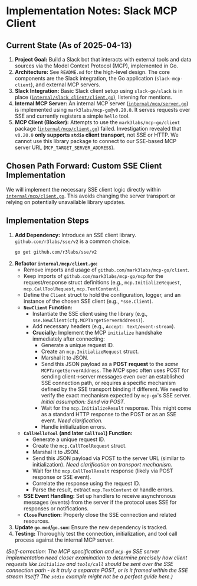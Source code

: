 # Implementation Notes: Slack MCP Client

## Current State (As of 2025-04-13)

1.  **Project Goal:** Build a Slack bot that interacts with external tools and data sources via the Model Context Protocol (MCP), implemented in Go.
2.  **Architecture:** See `README.md` for the high-level design. The core components are the Slack integration, the Go application (`slack-mcp-client`), and external MCP servers.
3.  **Slack Integration:** Basic Slack client setup using `slack-go/slack` is in place ([`internal/slack_client/client.go`](cci:7://file:///Users/tuannvm/Projects/cli/slack-mcp-client/internal/slack_client/client.go:0:0-0:0)), listening for mentions.
4.  **Internal MCP Server:** An internal MCP server ([`internal/mcp/server.go`](cci:7://file:///Users/tuannvm/Projects/cli/slack-mcp-client/internal/mcp/server.go:0:0-0:0)) is implemented using `mark3labs/mcp-go@v0.20.0`. It serves requests over SSE and currently registers a simple `hello` tool.
5.  **MCP Client (Blocker):** Attempts to use the `mark3labs/mcp-go/client` package ([`internal/mcp/client.go`](cci:7://file:///Users/tuannvm/Projects/cli/slack-mcp-client/internal/mcp/client.go:0:0-0:0)) failed. Investigation revealed that `v0.20.0` **only supports `stdio` client transport**, not SSE or HTTP. We cannot use this library package to connect to our SSE-based MCP server URL (`MCP_TARGET_SERVER_ADDRESS`).

## Chosen Path Forward: Custom SSE Client Implementation

We will implement the necessary SSE client logic directly within [`internal/mcp/client.go`](cci:7://file:///Users/tuannvm/Projects/cli/slack-mcp-client/internal/mcp/client.go:0:0-0:0). This avoids changing the server transport or relying on potentially unavailable library updates.

## Implementation Steps

1.  **Add Dependency:** Introduce an SSE client library. `github.com/r3labs/sse/v2` is a common choice.
    ```bash
    go get github.com/r3labs/sse/v2
    ```
2.  **Refactor `internal/mcp/client.go`:**
    *   Remove imports and usage of `github.com/mark3labs/mcp-go/client`.
    *   Keep imports of `github.com/mark3labs/mcp-go/mcp` for the request/response struct definitions (e.g., `mcp.InitializeRequest`, `mcp.CallToolRequest`, `mcp.TextContent`).
    *   Define the `Client` struct to hold the configuration, logger, and an instance of the chosen SSE client (e.g., `*sse.Client`).
    *   **`NewClient` Function:**
        *   Instantiate the SSE client using the library (e.g., `sse.NewClient(cfg.MCPTargetServerAddress)`).
        *   Add necessary headers (e.g., `Accept: text/event-stream`).
        *   **Crucially:** Implement the MCP `initialize` handshake immediately after connecting:
            *   Generate a unique request ID.
            *   Create an `mcp.InitializeRequest` struct.
            *   Marshal it to JSON.
            *   Send this JSON payload as a **POST request** to the *same* `MCPTargetServerAddress`. The MCP spec often uses POST for sending client->server messages even over an established SSE connection path, or requires a specific mechanism defined by the SSE transport binding if different. We need to verify the exact mechanism expected by `mcp-go`'s SSE server. *Initial assumption: Send via POST.*
            *   Wait for the `mcp.InitializeResult` response. This might come as a standard HTTP response to the POST or as an SSE event. *Need clarification.*
            *   Handle initialization errors.
    *   **`CallHelloTool` (and later `CallTool`) Function:**
        *   Generate a unique request ID.
        *   Create the `mcp.CallToolRequest` struct.
        *   Marshal it to JSON.
        *   Send this JSON payload via POST to the server URL (similar to initialization). *Need clarification on transport mechanism.*
        *   Wait for the `mcp.CallToolResult` response (likely via POST response or SSE event).
        *   Correlate the response using the request ID.
        *   Parse the result, extract `mcp.TextContent` or handle errors.
    *   **SSE Event Handling:** Set up handlers to receive asynchronous messages (events) from the server if the protocol uses SSE for responses or notifications.
    *   **`Close` Function:** Properly close the SSE connection and related resources.
3.  **Update `go.mod`/`go.sum`:** Ensure the new dependency is tracked.
4.  **Testing:** Thoroughly test the connection, initialization, and tool call process against the internal MCP server.

*(Self-correction: The MCP specification and `mcp-go` SSE server implementation need closer examination to determine precisely how client requests like `initialize` and `tools/call` should be sent over the SSE connection path - is it truly a separate POST, or is it framed within the SSE stream itself? The `stdio` example might not be a perfect guide here.)*
